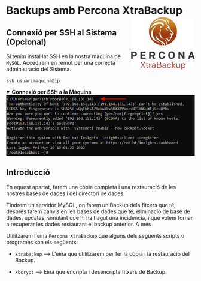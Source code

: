# Backups amb Percona XtraBackup <img align="right" width="170" src="../imatges/percona_xtra_logo.png"/>

## Connexió per SSH al Sistema (Opcional)
Si tenim instal·lat SSH en la nostra màquina de `MySQL`. Accedirem en remot per una correcta administració del Sistema.
```
ssh usuarimaquina@ip
```
<details open>
<summary><b>Connexió per SSH a la Màquina</b></summary>
<img src="captures/ssh.png">
</details>

## Introducció
En aquest apartat, farem una còpia completa i una restauració de les nostres bases de dades i del directori de dades.

Tindrem un servidor MySQL, on farem un Backup dels fitxers que té, després farem canvis en les bases de dades que té, eliminació de base de dades, updates, simulant que hi ha hagut una incidència, i que volem tornar a recuperar les dades restaurant el backup anterior. A més 

Utilitzarem l'eina `Percona XtraBackup` que alguns dels següents scripts o programes són els següents:

 - `xtrabackup` --> L'eina que utilitzarem per fer la còpia i la restauració del Backup.

 - `xbcrypt` --> Eina que encripta i desencripta fitxers de Backup.

